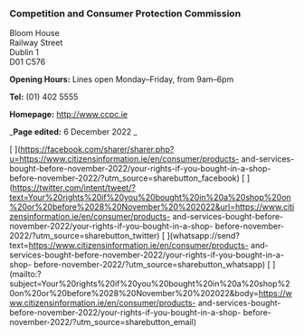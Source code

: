 ###  Competition and Consumer Protection Commission

Bloom House  
Railway Street  
Dublin 1  
D01 C576

**Opening Hours:** Lines open Monday–Friday, from 9am–6pm

**Tel:** (01) 402 5555

**Homepage:** [ http://www.ccpc.ie ](http://www.ccpc.ie)

_**Page edited:** 6 December 2022 _

[
](https://facebook.com/sharer/sharer.php?u=https://www.citizensinformation.ie/en/consumer/products-
and-services-bought-before-november-2022/your-rights-if-you-bought-in-a-shop-
before-november-2022/?utm_source=sharebutton_facebook) [
](https://twitter.com/intent/tweet/?text=Your%20rights%20if%20you%20bought%20in%20a%20shop%20on%20or%20before%2028%20November%20%202022&url=https://www.citizensinformation.ie/en/consumer/products-
and-services-bought-before-november-2022/your-rights-if-you-bought-in-a-shop-
before-november-2022/?utm_source=sharebutton_twitter) [
](whatsapp://send?text=https://www.citizensinformation.ie/en/consumer/products-
and-services-bought-before-november-2022/your-rights-if-you-bought-in-a-shop-
before-november-2022/?utm_source=sharebutton_whatsapp) [
](mailto:?subject=Your%20rights%20if%20you%20bought%20in%20a%20shop%20on%20or%20before%2028%20November%20%202022&body=https://www.citizensinformation.ie/en/consumer/products-
and-services-bought-before-november-2022/your-rights-if-you-bought-in-a-shop-
before-november-2022/?utm_source=sharebutton_email) [ ](javascript:void\(0\))
